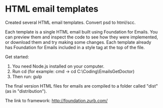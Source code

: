 ﻿# HTML email templates
Created several HTML email templates. 
Convert psd to html/scc. 

Each template is a single HTML email built using Foundation for Emails. 
You can preview them and inspect the code to see how they were implemented, or download them and try making some changes.
Each template already has Foundation for Emails included in a style tag at the top of the file.

Get started:

1. You need Node.js installed on your computer.
2. Run cd <project> (for example: cmd -> cd C:\Coding\EmailsGetDoctor)
3. Then run: gulp

The final version HTML files for emails are compiled to a folder called "dist" (as in "distribution").

The link to framework: http://foundation.zurb.com/